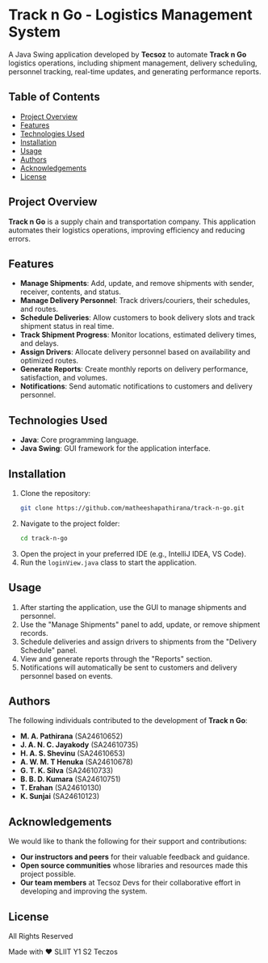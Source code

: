 # Track n Go - Logistics Management System

A Java Swing application developed by **Tecsoz** to automate **Track n Go** logistics operations, including shipment management, delivery scheduling, personnel tracking, real-time updates, and generating performance reports.

## Table of Contents
- [Project Overview](#project-overview)
- [Features](#features)
- [Technologies Used](#technologies-used)
- [Installation](#installation)
- [Usage](#usage)
- [Authors](#authors)
- [Acknowledgements](#acknowledgements)
- [License](#license)

## Project Overview
**Track n Go** is a supply chain and transportation company. This application automates their logistics operations, improving efficiency and reducing errors.

## Features
- **Manage Shipments**: Add, update, and remove shipments with sender, receiver, contents, and status.
- **Manage Delivery Personnel**: Track drivers/couriers, their schedules, and routes.
- **Schedule Deliveries**: Allow customers to book delivery slots and track shipment status in real time.
- **Track Shipment Progress**: Monitor locations, estimated delivery times, and delays.
- **Assign Drivers**: Allocate delivery personnel based on availability and optimized routes.
- **Generate Reports**: Create monthly reports on delivery performance, satisfaction, and volumes.
- **Notifications**: Send automatic notifications to customers and delivery personnel.

## Technologies Used
- **Java**: Core programming language.
- **Java Swing**: GUI framework for the application interface.

## Installation

1. Clone the repository:
    ```bash
    git clone https://github.com/matheeshapathirana/track-n-go.git
    ```
2. Navigate to the project folder:
    ```bash
    cd track-n-go
    ```
3. Open the project in your preferred IDE (e.g., IntelliJ IDEA, VS Code).
5. Run the `loginView.java` class to start the application.

## Usage
1. After starting the application, use the GUI to manage shipments and personnel.
2. Use the "Manage Shipments" panel to add, update, or remove shipment records.
3. Schedule deliveries and assign drivers to shipments from the "Delivery Schedule" panel.
4. View and generate reports through the "Reports" section.
5. Notifications will automatically be sent to customers and delivery personnel based on events.

## Authors
The following individuals contributed to the development of **Track n Go**:
- **M. A. Pathirana** (SA24610652)
- **J. A. N. C. Jayakody** (SA24610735)
- **H. A. S. Shevinu** (SA24610653)
- **A. W. M. T Henuka** (SA24610678)
- **G. T. K. Silva** (SA24610733)
- **B. B. D. Kumara** (SA24610751)
- **T. Erahan** (SA24610130)
- **K. Sunjai** (SA24610123)

## Acknowledgements
We would like to thank the following for their support and contributions:
- **Our instructors and peers** for their valuable feedback and guidance.
- **Open source communities** whose libraries and resources made this project possible.
- **Our team members** at Tecsoz Devs for their collaborative effort in developing and improving the system.


## License
All Rights Reserved

Made with ❤️ SLIIT Y1 S2 Teczos

